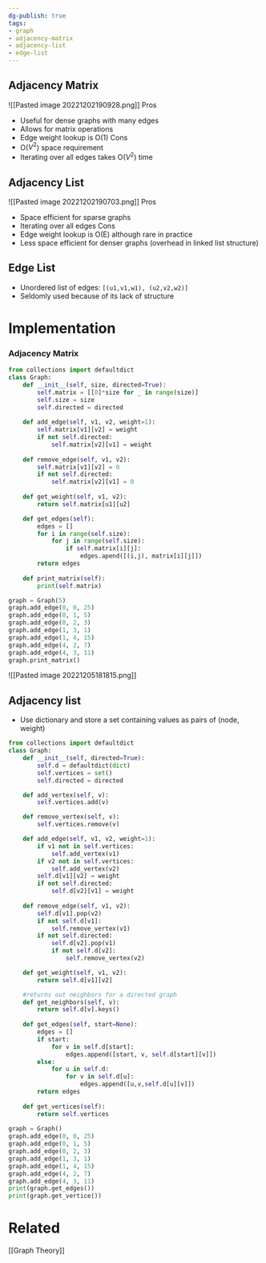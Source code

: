 ```yaml
---
dg-publish: true
tags:
- graph
- adjacency-matrix
- adjacency-list
- edge-list
---
```

## Adjacency Matrix
![[Pasted image 20221202190928.png]]
Pros
- Useful for dense graphs with many edges
- Allows for matrix operations
-  Edge weight lookup is O(1)
Cons
- O($V^2$) space requirement
- Iterating over all edges takes O($V^2$) time

## Adjacency List
![[Pasted image 20221202190703.png]]
Pros
- Space efficient for sparse graphs
- Iterating over all edges
Cons
- Edge weight lookup is O(E) although rare in practice
- Less space efficient for denser graphs (overhead in linked list structure)

## Edge List
- Unordered list of edges: `[(u1,v1,w1), (u2,v2,w2)]`
- Seldomly used because of its lack of structure

# Implementation

### Adjacency Matrix

```python
from collections import defaultdict
class Graph:
	def __init__(self, size, directed=True):
		self.matrix = [[0]*size for _ in range(size)]
		self.size = size
		self.directed = directed
	
	def add_edge(self, v1, v2, weight=1):
		self.matrix[v1][v2] = weight
		if not self.directed:
			self.matrix[v2][v1] = weight
		
	def remove_edge(self, v1, v2):
		self.matrix[v1][v2] = 0
		if not self.directed:
			self.matrix[v2][v1] = 0
			
	def get_weight(self, v1, v2):
		return self.matrix[u1][u2]

	def get_edges(self):
		edges = []
		for i in range(self.size):
			for j in range(self.size):
				if self.matrix[i][j]:
					edges.apend([(i,j), matrix[i][j]])
		return edges
		
	def print_matrix(self):
	    print(self.matrix)

graph = Graph(5)
graph.add_edge(0, 0, 25)
graph.add_edge(0, 1, 5)
graph.add_edge(0, 2, 3)
graph.add_edge(1, 3, 1)
graph.add_edge(1, 4, 15)
graph.add_edge(4, 2, 7)
graph.add_edge(4, 3, 11)
graph.print_matrix()
```

![[Pasted image 20221205181815.png]]

## Adjacency list
- Use dictionary and store a set containing values as pairs of (node, weight)
```python
from collections import defaultdict
class Graph:
	def __init__(self, directed=True):
		self.d = defaultdict(dict)
		self.vertices = set()
		self.directed = directed

	def add_vertex(self, v):
		self.vertices.add(v)

	def remove_vertex(self, v):
		self.vertices.remove(v)

	def add_edge(self, v1, v2, weight=1):
		if v1 not in self.vertices:
			self.add_vertex(v1)
		if v2 not in self.vertices:
			self.add_vertex(v2)
		self.d[v1][v2] = weight
		if not self.directed:
			self.d[v2][v1] = weight
		
	def remove_edge(self, v1, v2):
		self.d[v1].pop(v2)
		if not self.d[v1]:
			self.remove_vertex(v1)
		if not self.directed:
			self.d[v2].pop(v1)
			if not self.d[v2]:
				self.remove_vertex(v2)

	def get_weight(self, v1, v2):
		return self.d[v1][v2]

	#returns out neighbors for a directed graph
	def get_neighbors(self, v):
		return self.d[v].keys()
		
	def get_edges(self, start=None):
		edges = []
		if start:
			for v in self.d[start]:
				edges.append([start, v, self.d[start][v]])
		else:
			for u in self.d:
			    for v in self.d[u]:
			        edges.append([u,v,self.d[u][v]])
		return edges
	
	def get_vertices(self):
	    return self.vertices
		
graph = Graph()
graph.add_edge(0, 0, 25)
graph.add_edge(0, 1, 5)
graph.add_edge(0, 2, 3)
graph.add_edge(1, 3, 1)
graph.add_edge(1, 4, 15)
graph.add_edge(4, 2, 7)
graph.add_edge(4, 3, 11)
print(graph.get_edges())
print(graph.get_vertice())
```

# Related
[[Graph Theory]]
